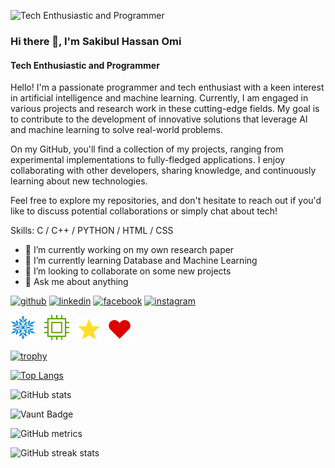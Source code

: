 ![Tech Enthusiastic and Programmer](https://media.licdn.com/dms/image/D5616AQGwA-206iFlLA/profile-displaybackgroundimage-shrink_350_1400/0/1719851286661?e=1725494400&v=beta&t=Q56yJ_xpzEBukerksDA8xnIV75RyjFOCEOFWNxILARo)
### Hi there 👋, I'm Sakibul Hassan Omi
#### Tech Enthusiastic and Programmer


Hello! I'm a passionate programmer and tech enthusiast with a keen interest in artificial intelligence and machine learning. Currently, I am engaged in various projects and research work in these cutting-edge fields. My goal is to contribute to the development of innovative solutions that leverage AI and machine learning to solve real-world problems.

On my GitHub, you'll find a collection of my projects, ranging from experimental implementations to fully-fledged applications. I enjoy collaborating with other developers, sharing knowledge, and continuously learning about new technologies.

Feel free to explore my repositories, and don't hesitate to reach out if you'd like to discuss potential collaborations or simply chat about tech!

Skills: C / C++ / PYTHON / HTML / CSS

- 🔭 I’m currently working on my own research paper 
- 🌱 I’m currently learning Database and Machine Learning 
- 👯 I’m looking to collaborate on some new projects 
- 💬 Ask me about anything 


[<img src='https://cdn.jsdelivr.net/npm/simple-icons@3.0.1/icons/github.svg' alt='github' height='40'>](https://github.com/sakibulhassanomi)  [<img src='https://cdn.jsdelivr.net/npm/simple-icons@3.0.1/icons/linkedin.svg' alt='linkedin' height='40'>](https://www.linkedin.com/in/https://www.linkedin.com/in/sakibul-hassan-omi-107497241//)  [<img src='https://cdn.jsdelivr.net/npm/simple-icons@3.0.1/icons/facebook.svg' alt='facebook' height='40'>](https://www.facebook.com/https://www.facebook.com/sakibulhassan.omi.21)  [<img src='https://cdn.jsdelivr.net/npm/simple-icons@3.0.1/icons/instagram.svg' alt='instagram' height='40'>](https://www.instagram.com/https://www.instagram.com/ala_din.21/?igsh=MXM0dWc5bXMxMWUyYw%3D%3D&utm_source=qr/)  

<a href='https://archiveprogram.github.com/'><img src='https://raw.githubusercontent.com/acervenky/animated-github-badges/master/assets/acbadge.gif' width='40' height='40'></a> <a href='https://docs.github.com/en/developers'><img src='https://raw.githubusercontent.com/acervenky/animated-github-badges/master/assets/devbadge.gif' width='40' height='40'></a> <a href='https://stars.github.com/'><img src='https://raw.githubusercontent.com/acervenky/animated-github-badges/master/assets/starbadge.gif' width='35' height='35'></a> <a href='https://docs.github.com/en/github/supporting-the-open-source-community-with-github-sponsors'><img src='https://raw.githubusercontent.com/acervenky/animated-github-badges/master/assets/sponsorbadge.gif' width='35' height='35'></a> 

[![trophy](https://github-profile-trophy.vercel.app/?username=sakibulhassanomi)](https://github.com/ryo-ma/github-profile-trophy)

[![Top Langs](https://github-readme-stats.vercel.app/api/top-langs/?username=sakibulhassanomi)](https://github.com/anuraghazra/github-readme-stats)

![GitHub stats](https://github-readme-stats.vercel.app/api?username=sakibulhassanomi&show_icons=true&count_private=true)  

![Vaunt Badge](https://api.vaunt.dev/v1/github/entities/sakibulhassanomi/contributions?format=svg&private=true)  

![GitHub metrics](https://metrics.lecoq.io/sakibulhassanomi)  

![GitHub streak stats](https://streak-stats.demolab.com/?user=sakibulhassanomi)  

